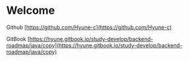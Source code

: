# Welcome

Github [https://github.com/Hyune-c](https://github.com/Hyune-c)

GitBook [https://hyune.gitbook.io/study-develop/backend-roadmap/java/copy](https://hyune.gitbook.io/study-develop/backend-roadmap/java/copy)
